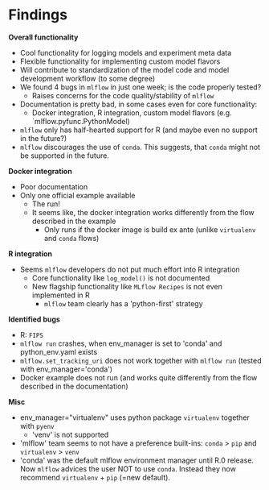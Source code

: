 # Findings

**Overall functionality**
- Cool functionality for logging models and experiment meta data
- Flexible functionality for implementing custom model flavors
- Will contribute to standardization of the model code and model development workflow (to some degree)
- We found 4 bugs ìn `mlflow` in just one week; is the code properly tested?
  - Raises concerns for the code quality/stability of `mlflow`
- Documentation is pretty bad, in some cases even for core functionality:
  - Docker integration, R integration, custom model flavors (e.g. `mlflow.pyfunc.PythonModel)
- `mlflow` only has half-hearted support for R (and maybe even no support in the future?)
- `mlflow` discourages the use of `conda`. This suggests, that `conda` might not be supported in the future.

**Docker integration**
- Poor documentation
- Only one official example available
  - The run!
  - It seems like, the docker integration works differently from the flow described in the example
    - Only runs if the docker image is build ex ante (unlike `virtualenv` and `conda` flows)

**R integration**
- Seems `mlflow` developers do not put much effort into R integration
  - Core functionality like `log_model()` is not documented
  - New flagship functionality like `MLflow Recipes` is not even implemented in R
    - `mlflow` team clearly has a 'python-first' strategy

**Identified bugs**
- R: `FIPS`
- `mlflow run` crashes, when env_manager is set to 'conda' and python_env.yaml exists
- `mlflow.set_tracking_uri` does not work together with `mlflow run` (tested with env_manager='conda')
- Docker example does not run (and works quite differently from the flow described in the documentation)

**Misc**
- env_manager="virtualenv" uses python package `virtualenv` together with `pyenv`
  - 'venv' is not supported
- 'mlflow' team seems to not have a preference built-ins: `conda` > `pip` and `virtualenv` > `venv`
- 'conda' was the default mlflow environment manager until R.0 release. Now `mlflow` advices the user NOT to use `conda`. Instead they now recommend `virtualenv` + `pip` (=new default).
